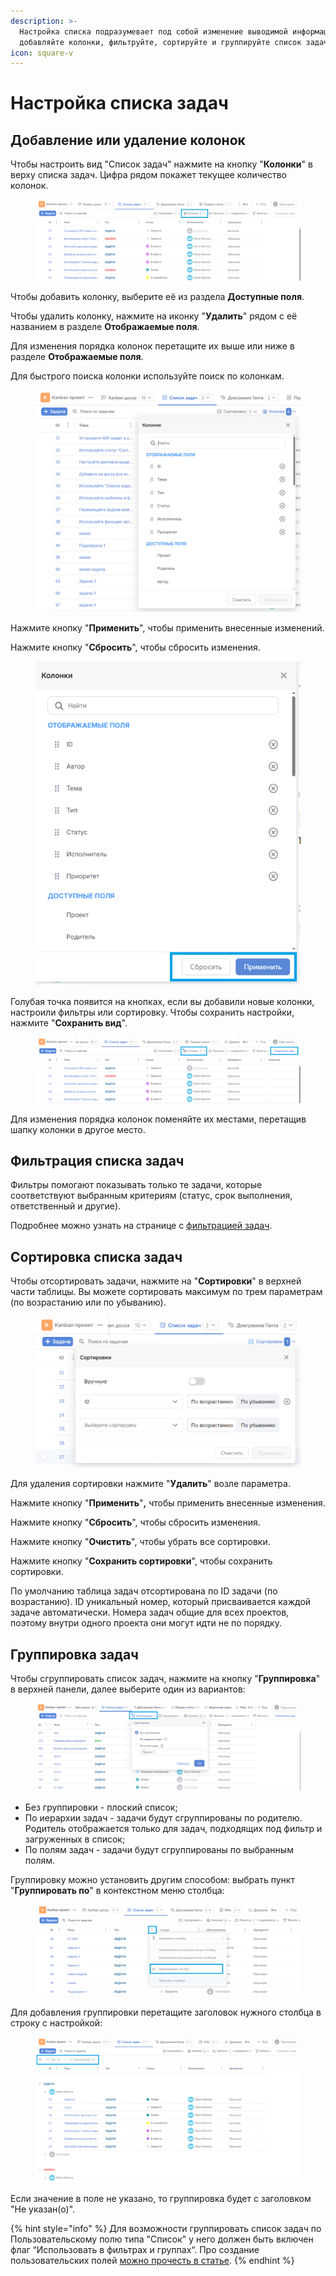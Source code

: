 ```yaml
---
description: >-
  Настройка списка подразумевает под собой изменение выводимой информации:
  добавляйте колонки, фильтруйте, сортируйте и группируйте список задач.
icon: square-v
---
```


# Настройка списка задач

## Добавление или удаление колонок

Чтобы настроить вид "Список задач" нажмите на кнопку "**Колонки**" в верху списка задач. Цифра рядом покажет текущее количество колонок.

<figure><img src="../../.gitbook/assets/image (137).png" alt=""><figcaption></figcaption></figure>

Чтобы добавить колонку, выберите её из раздела **Доступные поля**.

Чтобы удалить колонку, нажмите на иконку "**Удалить**" рядом с её названием в разделе **Отображаемые поля**.

Для изменения порядка колонок перетащите их выше или ниже в разделе **Отображаемые поля**.

Для быстрого поиска колонки используйте поиск по колонкам.

<figure><img src="../../.gitbook/assets/image (136).png" alt=""><figcaption></figcaption></figure>

Нажмите кнопку "**Применить**", чтобы применить внесенные изменений.

Нажмите кнопку "**Сбросить**", чтобы сбросить изменения.

<figure><img src="../../.gitbook/assets/image (133).png" alt=""><figcaption></figcaption></figure>

Голубая точка появится на кнопках, если вы добавили новые колонки, настроили фильтры или сортировку. Чтобы сохранить настройки, нажмите "**Сохранить вид**".

<figure><img src="../../.gitbook/assets/image (135).png" alt=""><figcaption></figcaption></figure>

Для изменения порядка колонок поменяйте их местами, перетащив шапку колонки в другое место.

## Фильтрация списка задач

Фильтры помогают показывать только те задачи, которые соответствуют выбранным критериям (статус, срок выполнения, ответственный и другие).

Подробнее можно узнать на странице с [фильтрацией задач](../filtraciya/filtraciya-zadach.md).

## Сортировка списка задач

Чтобы отсортировать задачи, нажмите на "**Сортировки**" в верхней части таблицы. Вы можете сортировать максимум по трем параметрам (по возрастанию или по убыванию).

<figure><img src="../../.gitbook/assets/image (134).png" alt=""><figcaption></figcaption></figure>

Для удаления сортировки нажмите "**Удалить**" возле параметра.

Нажмите кнопку "**Применить**"**,** чтобы применить внесенные изменения.

Нажмите кнопку "**Сбросить**", чтобы сбросить изменения.

Нажмите кнопку "**Очистить**", чтобы убрать все сортировки.

Нажмите кнопку "**Сохранить сортировки**", чтобы сохранить сортировки.

По умолчанию таблица задач отсортирована по ID задачи (по возрастанию). ID уникальный номер, который присваивается каждой задаче автоматически. Номера задач общие для всех проектов, поэтому внутри одного проекта они могут идти не по порядку.

## Группировка задач

Чтобы сгруппировать список задач, нажмите на кнопку "**Группировка**" в верхней панели, далее выберите один из вариантов:

<figure><img src="../../.gitbook/assets/image (1).png" alt=""><figcaption></figcaption></figure>

* Без группировки - плоский список;
* По иерархии задач - задачи будут сгруппированы по родителю. Родитель отображается только для задач, подходящих под фильтр и загруженных в список;
* По полям задач - задачи будут сгруппированы по выбранным полям.

Группировку можно установить другим способом: выбрать пункт "**Группировать по**" в контекстном меню столбца:

<figure><img src="../../.gitbook/assets/image (867).png" alt=""><figcaption></figcaption></figure>

Для добавления группировки перетащите заголовок нужного столбца в строку с настройкой:

<figure><img src="../../.gitbook/assets/image (869).png" alt=""><figcaption></figcaption></figure>

Если значение в поле не указано, то группировка будет с заголовком "Не указан(о)".

{% hint style="info" %}
Для возможности группировать список задач по Пользовательскому полю типа  "Список" у него должен быть включен флаг “Использовать в фильтрах и группах“. Про создание пользовательских полей [можно прочесть в статье](../../rukovodstvo-administratora/polzovatelskie-polya.md).
{% endhint %}
